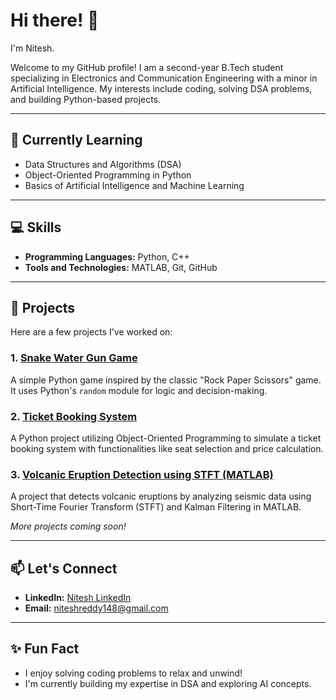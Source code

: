 # Hi there! 👋  
I'm Nitesh.

Welcome to my GitHub profile! I am a second-year B.Tech student specializing in Electronics and Communication Engineering with a minor in Artificial Intelligence. My interests include coding, solving DSA problems, and building Python-based projects.

---

## 🌱 Currently Learning
- Data Structures and Algorithms (DSA)
- Object-Oriented Programming in Python
- Basics of Artificial Intelligence and Machine Learning

---

## 💻 Skills
- **Programming Languages:** Python, C++
- **Tools and Technologies:** MATLAB, Git, GitHub

---

## 📂 Projects  
Here are a few projects I've worked on:

### 1. [Snake Water Gun Game](https://github.com/Niteshhh14/Snake-Water-Gun-Game)
A simple Python game inspired by the classic "Rock Paper Scissors" game. It uses Python's `random` module for logic and decision-making.

### 2. [Ticket Booking System](https://github.com/Niteshhh14/Ticket-Booking-System)  
A Python project utilizing Object-Oriented Programming to simulate a ticket booking system with functionalities like seat selection and price calculation.

### 3. [Volcanic Eruption Detection using STFT (MATLAB)](https://github.com/Niteshhh14/Volcanic-Eruption-Detection)
A project that detects volcanic eruptions by analyzing seismic data using Short-Time Fourier Transform (STFT) and Kalman Filtering in MATLAB.

*More projects coming soon!*

---

## 📫 Let's Connect  
- **LinkedIn:** [Nitesh LinkedIn](www.linkedin.com/in/nitesh-reddy-2b651b2b7)  
- **Email:** [niteshreddy148@gmail.com](mailto:niteshreddy148@gmail.com)  

---

## ✨ Fun Fact  
- I enjoy solving coding problems to relax and unwind!  
- I'm currently building my expertise in DSA and exploring AI concepts.
